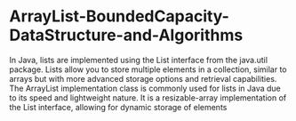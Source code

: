 # ArrayList-BoundedCapacity-DataStructure-and-Algorithms
In Java, lists are implemented using the List interface from the java.util package. Lists allow you to store multiple elements in a collection, similar to arrays but with more advanced storage options and retrieval capabilities. The ArrayList implementation class is commonly used for lists in Java due to its speed and lightweight nature. It is a resizable-array implementation of the List interface, allowing for dynamic storage of elements